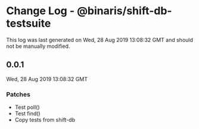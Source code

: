 # Change Log - @binaris/shift-db-testsuite

This log was last generated on Wed, 28 Aug 2019 13:08:32 GMT and should not be manually modified.

## 0.0.1
Wed, 28 Aug 2019 13:08:32 GMT

### Patches

- Test poll()
- Test find()
- Copy tests from shift-db

